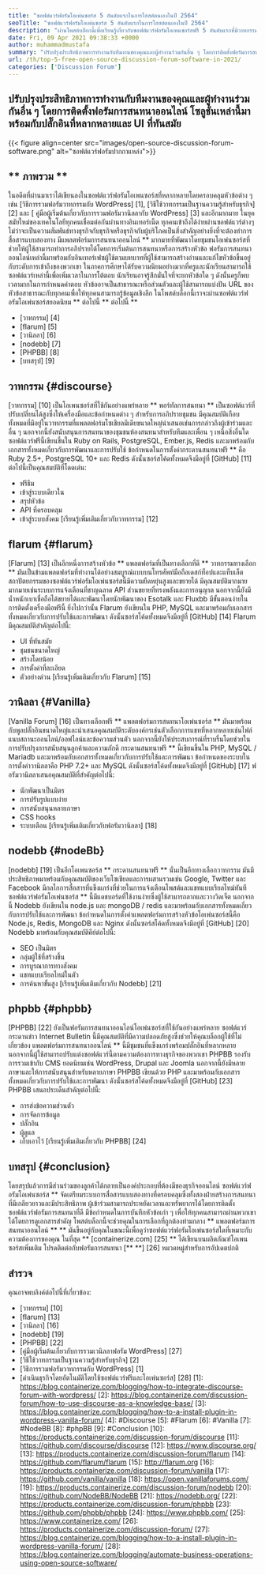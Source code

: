 ```yaml
---
title: "ซอฟต์แวร์ฟอรัมโอเพ่นซอร์ส 5 อันดับแรกในการโฮสต์ตนเองในปี 2564" 
seoTitle: "ซอฟต์แวร์ฟอรัมโอเพ่นซอร์ส 5 อันดับแรกในการโฮสต์ตนเองในปี 2564" 
description: "ผ่านโพสต์บล็อกนี้เพื่อเรียนรู้เกี่ยวกับซอฟต์แวร์ฟอรัมโอเพนซอร์สฟรี 5 อันดับแรกที่มีวาทกรรม, ฟลารัม, วานิลลา, Nodebb และ PHPBB" 
date: Fri, 09 Apr 2021 09:38:33 +0000
author: muhammadmustafa
summary: "ปรับปรุงประสิทธิภาพการทำงานกับทีมงานของคุณและผู้ทำงานร่วมกันอื่น ๆ โดยการติดตั้งฟอรัมการสนทนาออนไลน์ โซลูชั่นเหล่านี้มาพร้อมกับปลั๊กอินที่หลากหลายและ UI ที่ทันสมัย" 
url: /th/top-5-free-open-source-discussion-forum-software-in-2021/
categories: ['Discussion Forum']
---
```


## ปรับปรุงประสิทธิภาพการทำงานกับทีมงานของคุณและผู้ทำงานร่วมกันอื่น ๆ โดยการติดตั้งฟอรัมการสนทนาออนไลน์ โซลูชั่นเหล่านี้มาพร้อมกับปลั๊กอินที่หลากหลายและ UI ที่ทันสมัย

{{< figure align=center src="images/open-source-discussion-forum-software.png" alt="ซอฟต์แวร์ฟอรัมปากกาแหล่ง">}}


## ** ภาพรวม **
ในอดีตที่ผ่านมาเราได้เขียนลงในซอฟต์แวร์ฟอรัมโอเพนซอร์สที่หลากหลายโดยครอบคลุมหัวข้อต่าง ๆ เช่น [วิธีการรวมฟอรัมวาทกรรมกับ WordPress] [1], [วิธีใช้วาทกรรมเป็นฐานความรู้สำหรับธุรกิจ] [2] และ [ คู่มือผู้เริ่มต้นเกี่ยวกับการรวมฟอรัมวานิลลากับ WordPress] [3] และอีกมากมาย ในยุคสมัยใหม่ของเทคโนโลยีทุกคนเชื่อมต่อกันผ่านทางอินเทอร์เน็ต ทุกคนเข้าถึงได้ง่ายผ่านซอฟต์แวร์ต่างๆ ไม่ว่าจะเป็นความสัมพันธ์ทางธุรกิจกับธุรกิจหรือธุรกิจกับผู้บริโภคเป็นสิ่งสำคัญอย่างยิ่งที่จะต้องทำการสื่อสารแบบสองทาง มีแพลตฟอร์มการสนทนาออนไลน์ ** มากมายที่พัฒนาโดยชุมชนโอเพ่นซอร์สที่ช่วยให้ผู้ใช้สามารถทำการอภิปรายได้โดยการเริ่มต้นการสนทนาหรือการสร้างหัวข้อ
ฟอรัมการสนทนาออนไลน์เหล่านี้มาพร้อมกับอินเทอร์เฟซผู้ใช้ตามบทบาทที่ผู้ใช้สามารถสร้างอ่านและแก้ไขหัวข้อขึ้นอยู่กับระดับการเข้าถึงของพวกเขา ในภาคการศึกษาได้รับความนิยมอย่างมากที่ครูและนักเรียนสามารถใช้ซอฟต์แวร์เหล่านี้เพื่อเพิ่มเวลาในการโต้ตอบ นักเรียนอาจรู้สึกมั่นใจที่จะยกหัวข้อใด ๆ ดังนั้นครูก็พบเวลามากในการกำหนดคำตอบ หัวข้ออาจเป็นสาธารณะหรือส่วนตัวและผู้ใช้สามารถแบ่งปัน URL ของหัวข้อสาธารณะกับทุกคนเพื่อให้ทุกคนสามารถรู้ข้อมูลเชิงลึก ในโพสต์บล็อกนี้เราจะผ่านซอฟต์แวร์ฟอรัมโอเพ่นซอร์สยอดนิยม ** ต่อไปนี้ ** ต่อไปนี้ **
  * [วาทกรรม] [4]
  * [flarum] [5]
  * [วานิลลา] [6]
  * [nodebb] [7]
  * [PHPBB] [8]
  * [บทสรุป] [9]

## วาทกรรม {#discourse}
[วาทกรรม] [10] เป็นโอเพนซอร์สที่ใช้กันอย่างแพร่หลาย ** พอร์ทัลการสนทนา ** เป็นซอฟต์แวร์ที่ปรับเปลี่ยนได้สูงซึ่งให้เครื่องมือและข้อกำหนดต่าง ๆ สำหรับการอภิปรายชุมชน มีคุณสมบัติเกือบทั้งหมดที่มีอยู่ในวาทกรรมที่แพลตฟอร์มโซเชียลมีเดียขนาดใหญ่นำเสนอเช่นการกล่าวถึงผู้เข้าร่วมและอื่น ๆ นอกจากนี้ยังสนับสนุนการสนทนาของชุมชนห้องสนทนาสำหรับทีมและเพื่อน ๆ เหนือสิ่งอื่นใดซอฟต์แวร์ฟรีนี้เขียนขึ้นใน Ruby on Rails, PostgreSQL, Ember.js, Redis และมาพร้อมกับเอกสารทั้งหมดเกี่ยวกับการพัฒนาและการปรับใช้ ข้อกำหนดในการตั้งค่ากระดานสนทนาฟรี ** คือ Ruby 2.5+, PostgreSQL 10+ และ Redis ดังนั้นซอร์สโค้ดทั้งหมดจึงมีอยู่ที่ [GitHub] [11]
ต่อไปนี้เป็นคุณสมบัติที่โดดเด่น:
  * ฟรีธีม
  * เข้าสู่ระบบเดียวใน
  * สรุปหัวข้อ
  * API ที่ครอบคลุม
  * เข้าสู่ระบบสังคม
[เรียนรู้เพิ่มเติมเกี่ยวกับวาทกรรม] [12]

## flarum {#flarum}
[Flarum] [13] เป็นอีกหนึ่งการสร้างหัวข้อ ** แพลตฟอร์มที่เป็นทางเลือกที่ดี ** วาทกรรมทางเลือก ** มันเป็นข้ามแพลตฟอร์มที่ทำงานได้อย่างสมบูรณ์แบบบนโทรศัพท์มือถือเดสก์ท็อปและแท็บเล็ต สถาปัตยกรรมของซอฟต์แวร์ฟอรัมโอเพ่นซอร์สนี้มีความยืดหยุ่นสูงและขยายได้ มีคุณสมบัติมากมายมากมายเช่นระบบการแจ้งเตือนที่ชาญฉลาด API ส่วนขยายที่ทรงพลังและการอนุญาต นอกจากนี้ยังมีน้ำหนักเบาเชื่อถือได้ขยายได้และพัฒนาโดยนักพัฒนาของ Esotalk และ Fluxbb มีขั้นตอนง่ายในการติดตั้งเครื่องมือฟรีนี้ ยิ่งไปกว่านั้น Flarum ยังเขียนใน PHP, MySQL และมาพร้อมกับเอกสารทั้งหมดเกี่ยวกับการปรับใช้และการพัฒนา ดังนั้นซอร์สโค้ดทั้งหมดจึงมีอยู่ที่ [GitHub] [14]
Flarum มีคุณสมบัติสำคัญต่อไปนี้:
  * UI ที่ทันสมัย
  * ชุมชนขนาดใหญ่
  * สร้างโดยน้อย
  * การตั้งค่าที่ละเอียด
  * ตัวอย่างด่วน
[เรียนรู้เพิ่มเติมเกี่ยวกับ Flarum] [15]

## วานิลลา {#Vanilla}
[Vanilla Forum] [16] เป็นทางเลือกฟรี ** แพลตฟอร์มการสนทนาโอเพ่นซอร์ส ** มันมาพร้อมกับพูลปลั๊กอินขนาดใหญ่และนำเสนอคุณสมบัติระดับองค์กรเช่นตัวเลือกการแชทที่หลากหลายเช่นไฟล์แนบสถานะออนไลน์/ออฟไลน์และข้อความส่วนตัว นอกจากนี้ยังให้ประสบการณ์ที่ราบรื่นโดยช่วยในการปรับปรุงการสนับสนุนลูกค้าและความภักดี กระดานสนทนาฟรี ** นี้เขียนขึ้นใน PHP, MySQL / Mariadb และมาพร้อมกับเอกสารทั้งหมดเกี่ยวกับการปรับใช้และการพัฒนา ข้อกำหนดของระบบในการตั้งค่าวานิลลาคือ PHP 7.2+ และ MySQL ดังนั้นซอร์สโค้ดทั้งหมดจึงมีอยู่ที่ [GitHub] [17]
ฟอรัมวานิลลาเสนอคุณสมบัติที่สำคัญต่อไปนี้:
  * นักพัฒนาเป็นมิตร
  * การปรับรูปแบบง่าย
  * การสนับสนุนหลายภาษา
  * CSS hooks
  * ระบบเตือน
[เรียนรู้เพิ่มเติมเกี่ยวกับฟอรัมวานิลลา] [18]

## nodebb {#nodeBb}
[nodebb] [19] เป็นอีกโอเพนซอร์ส ** กระดานสนทนาฟรี ** นั่นเป็นอีกทางเลือกวาทกรรม มันมีประสิทธิภาพมาพร้อมกับคุณสมบัติของเว็บโซเชียลและการผสานรวมเช่น Google, Twitter และ Facebook มีกลไกการสื่อสารที่แข็งแกร่งที่ช่วยในการแจ้งเตือนโพสต์และแชทแบบเรียลไทม์ทันที ซอฟต์แวร์ฟอรัมโอเพ่นซอร์ส ** นี้มีแดชบอร์ดที่ใช้งานง่ายซึ่งผู้ใช้สามารถลากและวางวิดเจ็ต นอกจากนี้ Nodebb ยังเขียนใน node.js และ mongoDB / redis และมาพร้อมกับเอกสารทั้งหมดเกี่ยวกับการปรับใช้และการพัฒนา ข้อกำหนดในการตั้งค่าแพลตฟอร์มการสร้างหัวข้อโอเพ่นซอร์สนี้คือ Node.js, Redis, MongoDB และ Nginx ดังนั้นซอร์สโค้ดทั้งหมดจึงมีอยู่ที่ [GitHub] [20]
Nodebb มาพร้อมกับคุณสมบัติคีย์ต่อไปนี้:
  * SEO เป็นมิตร
  * กลุ่มผู้ใช้ที่สร้างขึ้น
  * การบูรณาการทางสังคม
  * แชทแบบเรียลไทม์ในตัว
  * การค้นหาขั้นสูง
[เรียนรู้เพิ่มเติมเกี่ยวกับ Nodebb] [21]

## phpbb {#phpbb}
[PHPBB] [22] ยังเป็นฟอรัมการสนทนาออนไลน์โอเพ่นซอร์สที่ใช้กันอย่างแพร่หลาย ซอฟต์แวร์กระดานข่าว Internet Bulletin นี้มีคุณสมบัติที่มีความปลอดภัยสูงซึ่งช่วยให้คุณบล็อกผู้ใช้ที่ไม่เกี่ยวข้อง แพลตฟอร์มการสนทนาออนไลน์ ** นี้มีชุมชนที่แข็งแกร่งพร้อมปลั๊กอินที่หลากหลาย นอกจากนี้ผู้ใช้สามารถปรับแต่งซอฟต์แวร์นี้ตามความต้องการทางธุรกิจของพวกเขา PHPBB รองรับการรวมเข้ากับ CMS ยอดนิยมเช่น WordPress, Drupal และ Joomla นอกจากนี้ยังมีหลายภาษาและให้การสนับสนุนสำหรับหลายภาษา PHPBB เขียนด้วย PHP และมาพร้อมกับเอกสารทั้งหมดเกี่ยวกับการปรับใช้และการพัฒนา ดังนั้นซอร์สโค้ดทั้งหมดจึงมีอยู่ที่ [GitHub] [23]
PHPBB เสนอประเด็นสำคัญต่อไปนี้:
  * การส่งข้อความส่วนตัว
  * การจัดการข้อมูล
  * ปลั๊กอิน
  * ผู้ดูแล
  * เก็บเอาไว้
[เรียนรู้เพิ่มเติมเกี่ยวกับ PHPBB] [24]

## บทสรุป {#conclusion}
โดยสรุปแล้วการมีส่วนร่วมของลูกค้าได้กลายเป็นองค์ประกอบที่ต้องมีของธุรกิจออนไลน์ ซอฟต์แวร์ฟอรัมโอเพ่นซอร์ส ** จัดเตรียมระบบการสื่อสารแบบสองทางที่ครอบคลุมซึ่งทั้งสองฝ่ายสร้างการสนทนาที่มีเกลียวยาวและมีประสิทธิภาพ ผู้เข้าร่วมสามารถประหยัดเวลาและทรัพยากรได้โดยการติดตั้งซอฟต์แวร์ฟอรัมการสนทนาที่ดี มีข้อกำหนดในการบันทึกหัวข้อเก่า ๆ เพื่อให้ทุกคนสามารถผ่านพวกเขาได้โดยการดูเอกสารสำคัญ โพสต์บล็อกนี้จะช่วยคุณในการเลือกที่ถูกต้องท่ามกลาง ** แพลตฟอร์มการสนทนาออนไลน์ ** ** มันขึ้นอยู่กับคุณในขณะนี้เพื่อดูว่าซอฟต์แวร์ฟอรัมโอเพ่นซอร์สใดที่เหมาะกับความต้องการของคุณ
ในที่สุด ** [containerize.com] [25] ** ได้เขียนบนผลิตภัณฑ์โอเพนซอร์สเพิ่มเติม โปรดติดต่อกับฟอรัมการสนทนา [** **] [26] หมวดหมู่สำหรับการอัปเดตปกติ

## สำรวจ
คุณอาจพบลิงค์ต่อไปนี้ที่เกี่ยวข้อง:
  * [วาทกรรม] [10]
  * [flarum] [13]
  * [วานิลลา] [16]
  * [nodebb] [19]
  * [PHPBB] [22]
  * [คู่มือผู้เริ่มต้นเกี่ยวกับการรวมเวนิลลาฟอรัม WordPress] [27]
  * [วิธีใช้วาทกรรมเป็นฐานความรู้สำหรับธุรกิจ] [2]
  * [วิธีการรวมฟอรัมวาทกรรมกับ WordPress] [1]
  * [ดำเนินธุรกิจโดยอัตโนมัติโดยใช้ซอฟต์แวร์ฟรีและโอเพ่นซอร์ส] [28]
[1]: https://blog.containerize.com/blogging/how-to-integrate-discourse-forum-with-wordpress/
[2]: https://blog.containerize.com/discussion-forum/how-to-use-discourse-as-a-knowledge-base/
[3]: https://blog.containerize.com/blogging/how-to-a-install-plugin-in-wordpress-vanilla-forum/
[4]: #Discourse
[5]: #Flarum
[6]: #Vanilla
[7]: #NodeBB
[8]: #phpBB
[9]: #Conclusion
[10]: https://products.containerize.com/discussion-forum/discourse
[11]: https://github.com/discourse/discourse
[12]: https://www.discourse.org/
[13]: https://products.containerize.com/discussion-forum/flarum
[14]: https://github.com/flarum/flarum
[15]: http://flarum.org
[16]: https://products.containerize.com/discussion-forum/vanilla
[17]: https://github.com/vanilla/vanilla
[18]: https://open.vanillaforums.com/
[19]: https://products.containerize.com/discussion-forum/nodebb
[20]: https://github.com/NodeBB/NodeBB
[21]: https://nodebb.org/
[22]: https://products.containerize.com/discussion-forum/phpbb
[23]: https://github.com/phpbb/phpbb
[24]: https://www.phpbb.com/
[25]: https://www.containerize.com/
[26]: https://products.containerize.com/discussion-forum/
[27]: https://blog.containerize.com/blogging/how-to-a-install-plugin-in-wordpress-vanilla-forum/
[28]: https://blog.containerize.com/blogging/automate-business-operations-using-open-source-software/
